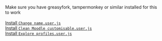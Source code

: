 Make sure you have greasyfork, tampermonkey or similar installed for this to work<br><br>
[Install ```Change name.user.js```](https://github.com/melusc/lusc/raw/master/Change%20name.user.js)<br>
[Install ```Clean Moodle customisable.user.js```](https://github.com/melusc/lusc/raw/master/Clean%20Moodle%20customisable.user.js)<br>
[Install ```Explore profiles.user.js```](https://github.com/melusc/lusc/raw/master/Explore%20profiles.user.js)
